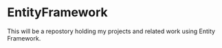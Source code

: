 # EntityFramework
This will be a repostory holding my projects and related work using Entity Framework.
